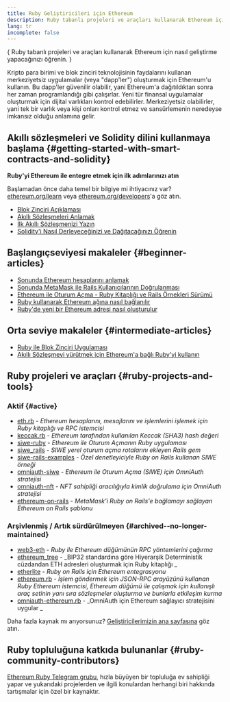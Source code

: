 ```yaml
---
title: Ruby Geliştiricileri için Ethereum
description: Ruby tabanlı projeleri ve araçları kullanarak Ethereum için nasıl geliştirme yapacağınızı öğrenin.
lang: tr
incomplete: false
---
```


{
<FeaturedText>Ruby tabanlı projeleri ve araçları kullanarak Ethereum için nasıl geliştirme yapacağınızı öğrenin.</FeaturedText>
}

Kripto para birimi ve blok zinciri teknolojisinin faydalarını kullanan merkeziyetsiz uygulamalar (veya "dapp'ler") oluşturmak için Ethereum'u kullanın. Bu dapp'ler güvenilir olabilir, yani Ethereum'a dağıtıldıktan sonra her zaman programlandığı gibi çalışırlar. Yeni tür finansal uygulamalar oluşturmak için dijital varlıkları kontrol edebilirler. Merkeziyetsiz olabilirler, yani tek bir varlık veya kişi onları kontrol etmez ve sansürlemenin neredeyse imkansız olduğu anlamına gelir.

## Akıllı sözleşmeleri ve Solidity dilini kullanmaya başlama {#getting-started-with-smart-contracts-and-solidity}

**Ruby'yi Ethereum ile entegre etmek için ilk adımlarınızı atın**

Başlamadan önce daha temel bir bilgiye mi ihtiyacınız var? [ethereum.org/learn](/learn/) veya [ethereum.org/developers](/developers/)'a göz atın.

- [Blok Zinciri Açıklaması](https://kauri.io/article/d55684513211466da7f8cc03987607d5/blockchain-explained)
- [Akıllı Sözleşmeleri Anlamak](https://kauri.io/article/e4f66c6079e74a4a9b532148d3158188/ethereum-101-part-5-the-smart-contract)
- [İlk Akıllı Sözleşmenizi Yazın](https://kauri.io/article/124b7db1d0cf4f47b414f8b13c9d66e2/remix-ide-your-first-smart-contract)
- [Solidity'i Nasıl Derleyeceğinizi ve Dağıtacağınızı Öğrenin](https://kauri.io/article/973c5f54c4434bb1b0160cff8c695369/understanding-smart-contract-compilation-and-deployment)

## Başlangıç ​​seviyesi makaleler {#beginner-articles}

- [Sonunda Ethereum hesaplarını anlamak](https://dev.to/q9/finally-understanding-ethereum-accounts-1kpe)
- [Sonunda MetaMask ile Rails Kullanıcılarının Doğrulanması](https://dev.to/q9/finally-authenticating-rails-users-with-metamask-3fj)
- [Ethereum ile Oturum Açma - Ruby Kitaplığı ve Rails Örnekleri Sürümü](https://blog.spruceid.com/sign-in-with-ethereum-ruby-library-release-and-rails-examples/)
- [Ruby kullanarak Ethereum ağına nasıl bağlanılır](https://www.quicknode.com/guides/web3-sdks/how-to-connect-to-the-ethereum-network-using-ruby)
- [Ruby'de yeni bir Ethereum adresi nasıl oluşturulur](https://www.quicknode.com/guides/web3-sdks/how-to-generate-a-new-ethereum-address-in-ruby)

## Orta seviye makaleler {#intermediate-articles}

- [Ruby ile Blok Zinciri Uygulaması](https://www.nopio.com/blog/blockchain-app-ruby/)
- [Akıllı Sözleşmeyi yürütmek için Ethereum'a bağlı Ruby'yi kullanın](https://titanwolf.org/Network/Articles/Article?AID=87285822-9b25-49d5-ba2a-7ad95fff7ef9)

## Ruby projeleri ve araçları {#ruby-projects-and-tools}

### Aktif {#active}

- [eth.rb](https://github.com/q9f/eth.rb) - _Ethereum hesaplarını, mesajlarını ve işlemlerini işlemek için Ruby kitaplığı ve RPC istemcisi_
- [keccak.rb](https://github.com/q9f/keccak.rb) - _Ethereum tarafından kullanılan Keccak (SHA3) hash değeri_
- [siwe-ruby](https://github.com/spruceid/siwe-ruby) - _Ethereum ile Oturum Açmanın Ruby uygulaması_
- [siwe_rails](https://github.com/spruceid/siwe_rails) - _SIWE yerel oturum açma rotalarını ekleyen Rails gem_
- [siwe-rails-examples](https://github.com/spruceid/siwe-rails-examples) - _Özel denetleyiciyle Ruby on Rails kullanan SIWE örneği_
- [omniauth-siwe](https://github.com/spruceid/omniauth-siwe) - _Ethereum ile Oturum Açma (SIWE) için OmniAuth stratejisi_
- [omniauth-nft](https://github.com/valthon/omniauth-nft) - _NFT sahipliği aracılığıyla kimlik doğrulama için OmniAuth stratejisi_
- [ethereum-on-rails](https://github.com/q9f/ethereum-on-rails) - _MetaMask'i Ruby on Rails'e bağlamayı sağlayan Ethereum on Rails şablonu_

### Arşivlenmiş / Artık sürdürülmeyen {#archived--no-longer-maintained}

- [web3-eth](https://github.com/spikewilliams/vtada-ethereum) - _Ruby ile Ethereum düğümünün RPC yöntemlerini çağırma_
- [ethereum_tree](https://github.com/longhoangwkm/ethereum_tree) - _BIP32 standardına göre Hiyerarşik Deterministik cüzdandan ETH adresleri oluşturmak için Ruby kitaplığı _
- [etherlite](https://github.com/budacom/etherlite) - _Ruby on Rails için Ethereum entegrasyonu_
- [ethereum.rb](https://github.com/EthWorks/ethereum.rb) - _İşlem göndermek için JSON-RPC arayüzünü kullanan Ruby Ethereum istemcisi, Ethereum düğümü ile çalışmak için kullanışlı araç setinin yanı sıra sözleşmeler oluşturma ve bunlarla etkileşim kurma_
- [omniauth-ethereum.rb](https://github.com/q9f/omniauth-ethereum.rb) - _OmniAuth için Ethereum sağlayıcı stratejisini uygular _

Daha fazla kaynak mı arıyorsunuz? [Geliştiricilerimizin ana sayfasına](/developers/) göz atın.

## Ruby topluluğuna katkıda bulunanlar {#ruby-community-contributors}

[Ethereum Ruby Telegram grubu](https://t.me/ruby_eth), hızla büyüyen bir topluluğa ev sahipliği yapar ve yukarıdaki projelerden ve ilgili konulardan herhangi biri hakkında tartışmalar için özel bir kaynaktır.
